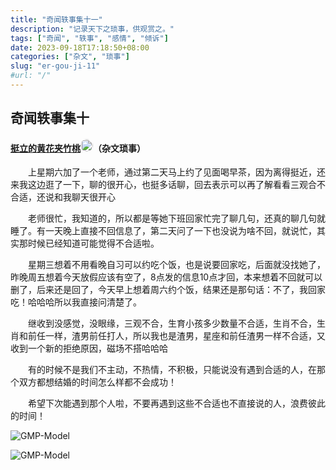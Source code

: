```yaml
---
title: "奇闻轶事集十一"
description: "记录天下之琐事，供观赏之。"
tags: ["奇闻", "轶事", "感情", "倾诉"]
date: 2023-09-18T17:18:50+08:00
categories: ["杂文", "琐事"]
slug: "er-gou-ji-11"
#url: "/"
---
```


## 奇闻轶事集十
#### [挺立的黄花夹竹桃]()<img src="https://static.tuodan.tech/public/images/anonymous/plant/yingkesong.png" style="width:20px; height:20px; border-radius:10px;"/>（杂文琐事）

&emsp;&emsp;上星期六加了一个老师，通过第二天马上约了见面喝早茶，因为离得挺近，还来我这边逛了一下，聊的很开心，也挺多话聊，回去表示可以再了解看看三观合不合适，还说和我聊天很开心

&emsp;&emsp;老师很忙，我知道的，所以都是等她下班回家忙完了聊几句，还真的聊几句就睡了。有一天晚上直接不回信息了，第二天问了一下也没说为啥不回，就说忙，其实那时候已经知道可能觉得不合适啦。

&emsp;&emsp;星期三想着不用看晚自习可以约吃个饭，也是说要回家吃，后面就没找她了，昨晚周五想着今天放假应该有空了，8点发的信息10点才回，本来想着不回就可以删了，后来还是回了，今天早上想着周六约个饭，结果还是那句话：不了，我回家吃！哈哈哈所以我直接问清楚了。

&emsp;&emsp;继收到没感觉，没眼缘，三观不合，生育小孩多少数量不合适，生肖不合，生肖和前任一样，渣男前任打人，所以我也是渣男，星座和前任渣男一样不合适，又收到一个新的拒绝原因，磁场不搭哈哈哈

&emsp;&emsp;有的时候不是我们不主动，不热情，不积极，只能说没有遇到合适的人，在那个双方都想结婚的时间怎么样都不会成功！

&emsp;&emsp;希望下次能遇到那个人啦，不要再遇到这些不合适也不直接说的人，浪费彼此的时间！

 ![GMP-Model](https://images.tuodan.tech/i5/1694793620010108893/MhnV677odGGVp9y3Tp5L_01.jpg-commwater)

 ![GMP-Model](https://images.tuodan.tech/i5/1694793620010108893/oDE1BDeXbeem8WZWrUgk_01.jpg-commwater)